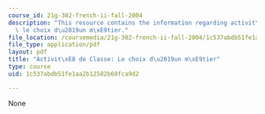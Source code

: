 ```yaml
---
course_id: 21g-302-french-ii-fall-2004
description: "This resource contains the information regarding activit\xE8 de Classe\
  \ le choix d\u2019un m\xE9tier."
file_location: /coursemedia/21g-302-french-ii-fall-2004/1c537abdb51fe1aa2b12582b69fca9d2_MIT21G_302_F04_Classe_R.pdf
file_type: application/pdf
layout: pdf
title: "Activit\xE8 de Classe: Le choix d\u2019un m\xE9tier"
type: course
uid: 1c537abdb51fe1aa2b12582b69fca9d2

---
```

None
